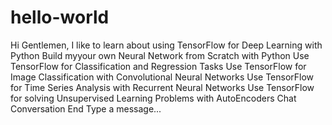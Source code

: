 # hello-world
Hi Gentlemen,
I like to learn about using TensorFlow for Deep Learning with Python
Build myyour own Neural Network from Scratch with Python
Use TensorFlow for Classification and Regression Tasks
Use TensorFlow for Image Classification with Convolutional Neural Networks
Use TensorFlow for Time Series Analysis with Recurrent Neural Networks
Use TensorFlow for solving Unsupervised Learning Problems with AutoEncoders
Chat Conversation End
Type a message...

